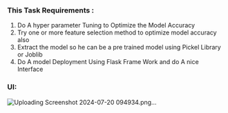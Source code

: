 ### This Task Requirements :
1. Do A hyper parameter Tuning to Optimize the Model Accuracy 
2. Try one or more feature selection method to optimize model accuracy also 
3. Extract the model so he can be a pre trained model using Pickel Library or Joblib 
4. Do A model Deployment Using Flask Frame Work and do A nice Interface


### UI:
![Uploading Screenshot 2024-07-20 094934.png…]()
